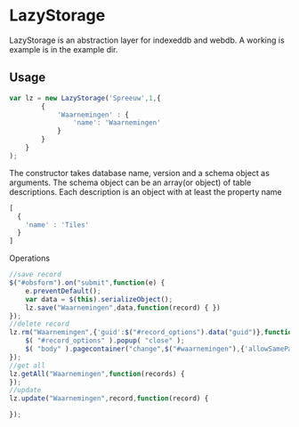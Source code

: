 LazyStorage
===========================

LazyStorage is an abstraction layer for indexeddb and webdb. A working is
example is in the example dir.


## Usage
```javascript
var lz = new LazyStorage('Spreeuw',1,{
        {
            'Waarnemingen' : {
                'name': 'Waarnemingen'
            }
        }
    }
);
```
The constructor takes database name, version and a schema object as arguments. The schema object can be
an array(or object) of table descriptions. Each description is an object with at least the property name
```javascript
[
  {
    'name' : 'Tiles'
  }
]
```

Operations
```javascript
//save record
$("#obsform").on("submit",function(e) {
    e.preventDefault();
    var data = $(this).serializeObject();
    lz.save("Waarnemingen",data,function(record) { })
});
//delete record
lz.rm("Waarnemingen",{'guid':$("#record_options").data("guid")},function(e) {
    $( "#record_options" ).popup( "close" );
    $( "body" ).pagecontainer("change",$("#waarnemingen"),{'allowSamePageTransition': true });
});
//get all
lz.getAll("Waarnemingen",function(records) {
});
//update
lz.update("Waarnemingen",record,function(record) {

});
